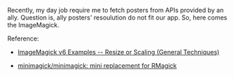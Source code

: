 Recently, my day job require me to fetch posters from APIs provided by an ally. Question is, ally posters' resoulution do not fit our app. So, here comes the ImageMagick.



Reference: 

- [ImageMagick v6 Examples -- 
 Resize or Scaling (General Techniques)](http://www.imagemagick.org/Usage/resize/)

- [minimagick/minimagick: mini replacement for RMagick](https://github.com/minimagick/minimagick)


